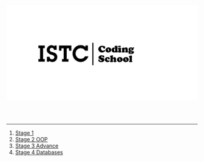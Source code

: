 <p align="center"><img src="https://github.com/VanHakobyan/ISTC_Coding_School/blob/master/2ba598f2b4265fb1.jpg"></p>
<br> <br>

---------------------

1. <a href='https://github.com/VanHakobyan/ISTC_Coding_School/tree/master/FirtStage' >Stage 1</a><br>
2. <a href='https://github.com/VanHakobyan/ISTC_Coding_School/tree/master/SecondStage_OOP' >Stage 2 OOP</a>
3. <a href='https://github.com/VanHakobyan/ISTC_Coding_School/tree/master/ISTC.ThirdStage.Advance' >Stage 3 Advance</a>
4. <a href='https://github.com/VanHakobyan/ISTC_Coding_School/tree/master/ISTC.FourthStage.Database' >Stage 4 Databases</a>
